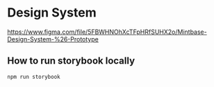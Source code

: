 # Design System

https://www.figma.com/file/5FBWHNOhXcTFpHRfSUHX2o/Mintbase-Design-System-%26-Prototype


## How to run storybook locally
 
```
npm run storybook
```
